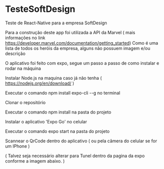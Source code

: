# TesteSoftDesign
Teste de React-Native para a empresa SoftDesign

Para a construção deste app foi utilizada a API da Marvel ( mais informações no link https://developer.marvel.com/documentation/getting_started)
Como é uma lista de todos os heróis da empresa, alguns não possuem imagem e/ou descrição

O aplicativo foi feito com expo, segue um passo a passo de como instalar e rodar na máquina

Instalar Node.js na maquina caso já não tenha ( https://nodejs.org/en/download/ )

Executar o comando npm install expo-cli --g no terminal

Clonar o repositório

Executar o comando npm install na pasta do projeto

Instalar o aplicativo 'Expo Go' no celular

Executar o comando expo start na pasta do projeto

Scannear o QrCode dentro do aplicativo ( ou pela câmera do celular se for um IPhone )

( Talvez seja necessário alterar para Tunel dentro da pagina da expo conforme a imagem abaixo. )
